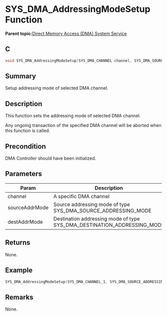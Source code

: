 # SYS\_DMA\_AddressingModeSetup Function

**Parent topic:**[Direct Memory Access \(DMA\) System Service](GUID-DB773A68-76AC-4900-8C7C-3AC9C38BE0BD.md)

## C

```c
void SYS_DMA_AddressingModeSetup(SYS_DMA_CHANNEL channel, SYS_DMA_SOURCE_ADDRESSING_MODE sourceAddrMode, SYS_DMA_DESTINATION_ADDRESSING_MODE destAddrMode);
```

## Summary

Setup addressing mode of selected DMA channel.

## Description

This function sets the addressing mode of selected DMA channel.

Any ongoing transaction of the specified DMA channel will be aborted when<br />this function is called.

## Precondition

DMA Controller should have been initialized.

## Parameters

|Param|Description|
|-----|-----------|
|channel|A specific DMA channel|
|sourceAddrMode|Source addressing mode of type SYS\_DMA\_SOURCE\_ADDRESSING\_MODE|
|destAddrMode|Destination addressing mode of type SYS\_DMA\_DESTINATION\_ADDRESSING\_MODE|

## Returns

None.

## Example

```c
SYS_DMA_AddressingModeSetup(SYS_DMA_CHANNEL_1, SYS_DMA_SOURCE_ADDRESSING_MODE_FIXED, SYS_DMA_DESTINATION_ADDRESSING_MODE_FIXED);
```

## Remarks

None.

